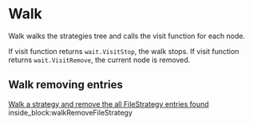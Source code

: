 # Walk

Walk walks the strategies tree and calls the visit function for each node.

If visit function returns `wait.VisitStop`, the walk stops.
If visit function returns `wait.VisitRemove`, the current node is removed.

## Walk removing entries

<!--codeinclude-->
[Walk a strategy and remove the all FileStrategy entries found](../../../wait/walk_test.go) inside_block:walkRemoveFileStrategy
<!--/codeinclude-->
